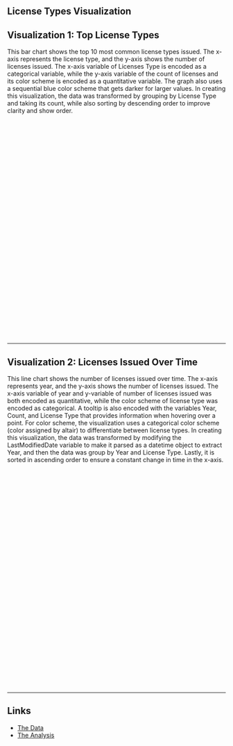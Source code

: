 <script src="https://cdn.jsdelivr.net/npm/vega@5"></script>
<script src="https://cdn.jsdelivr.net/npm/vega-lite@5"></script>
<script src="https://cdn.jsdelivr.net/npm/vega-embed@6"></script>

## License Types Visualization


## Visualization 1: Top License Types
This bar chart shows the top 10 most common license types issued. The x-axis represents the license type, and the y-axis shows the number of licenses issued. The x-axis variable of Licenses Type is encoded as a categorical variable, while the y-axis variable of the count of licenses and its color scheme is encoded as a quantitative variable. The graph also uses a sequential blue color scheme that gets darker for larger values. In creating this visualization, the data was transformed by grouping by License Type and taking its count, while also sorting by descending order to improve clarity and show order. 

<div id="chart1" style="width: 100%; height: 500px;"></div>
<script type="text/javascript">
  vegaEmbed('#chart1', 'chart1.json').catch(console.error);
</script>

---

## Visualization 2: Licenses Issued Over Time
This line chart shows the number of licenses issued over time. The x-axis represents year, and the y-axis shows the number of licenses issued. The x-axis variable of year and y-variable of number of licenses issued was both encoded as quantitative, while the color scheme of license type was encoded as categorical. A tooltip is also encoded with the variables Year, Count, and License Type that provides information when hovering over a point. For color scheme, the visualization uses a categorical color scheme (color assigned by altair) to differentiate between license types. In creating this visualization, the data was transformed by modifying the LastModifiedDate variable to make it parsed as a datetime object to extract Year, and then the data was group by Year and License Type. Lastly, it is sorted in ascending order to ensure a constant change in time in the x-axis.

<div id="chart2" style="width: 100%; height: 500px;"></div>
<script type="text/javascript">
  vegaEmbed('#chart2', 'chart2.json').catch(console.error);
</script>

---

## Links
- [The Data](https://github.com/UIUC-iSchool-DataViz/is445_data/raw/main/licenses_fall2022.csv)
- [The Analysis](https://github.com/kennyr2711/licenses-visualization/blob/main/licenses_visualizations.ipynb)
